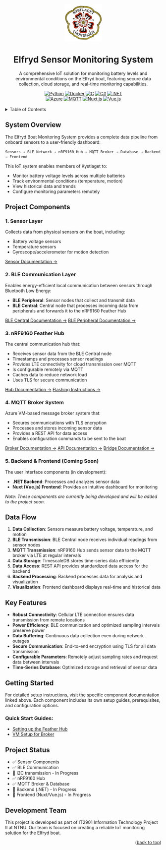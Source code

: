 <div id="top"></div>

<div align="center">
  <a href="https://www.kystlaget-trh.no/">
    <img src="images/logo.jpg" alt="Logo" width="120" height="120">
  </a>
  
  <br />
  <h1 align="center">Elfryd Sensor Monitoring System</h1>

  <p align="center">
    A comprehensive IoT solution for monitoring battery levels and environmental conditions on the Elfryd boat, featuring secure data collection, cloud storage, and real-time monitoring capabilities.
  </p>
</div>

<div align="center">
  <a href="https://www.python.org/"><img src="https://tinyurl.com/26vvmywy" alt="Python"></a>
  <a href="https://www.docker.com/"><img src="https://tinyurl.com/278rykn6" alt="Docker"></a>
  <a href="https://en.wikipedia.org/wiki/C_(programming_language)"><img src="https://tinyurl.com/249mjzb9" alt="C"></a>
  <a href="https://docs.microsoft.com/en-us/dotnet/csharp/"><img src="https://tinyurl.com/2c9p4knv" alt="C#"></a>
  <a href="https://dotnet.microsoft.com/"><img src="https://tinyurl.com/26sekyup" alt=".NET"></a>
  <br>
  <a href="https://azure.microsoft.com/"><img src="https://tinyurl.com/2b7fwu7m" alt="Azure"></a>
  <a href="https://mqtt.org/"><img src="https://tinyurl.com/2yeuyq5z" alt="MQTT"></a>
  <a href="https://nuxtjs.org/"><img src="https://tinyurl.com/25w36sc9" alt="Nuxt.js"></a>
  <a href="https://vuejs.org/"><img src="https://tinyurl.com/22c28lf3" alt="Vue.js"></a>
</div>

<br />

<details>
  <summary>Table of Contents</summary>
  <ol>
    <li><a href="#system-overview">System Overview</a></li>
    <li>
      <a href="#project-components">Project Components</a>
      <ul>
        <li><a href="#1-sensor-layer">Sensor Layer</a></li>
        <li><a href="#2-ble-communication-layer">BLE Communication Layer</a></li>
        <li><a href="#3-nrf9160-feather-hub">nRF9160 Feather Hub</a></li>
        <li><a href="#4-mqtt-broker-system">MQTT Broker System</a></li>
        <li><a href="#5-backend--frontend-coming-soon">Backend & Frontend</a></li>
      </ul>
    </li>
    <li><a href="#data-flow">Data Flow</a></li>
    <li><a href="#key-features">Key Features</a></li>
    <li><a href="#getting-started">Getting Started</a></li>
    <li><a href="#project-status">Project Status</a></li>
    <li><a href="#development-team">Development Team</a></li>
  </ol>
</details>

<!-- # Elfryd Boat Monitoring System -->

<!-- ![Elfryd Logo](/battery-sensor/images/logo.jpg) -->

<!-- A comprehensive IoT solution for monitoring battery levels and environmental conditions on the Elfryd boat, featuring secure data collection, cloud storage, and real-time monitoring capabilities. -->

## System Overview

The Elfryd Boat Monitoring System provides a complete data pipeline from onboard sensors to a user-friendly dashboard:

```
Sensors → BLE Network → nRF9160 Hub → MQTT Broker → Database → Backend → Frontend
```

This IoT system enables members of Kystlaget to:

- Monitor battery voltage levels across multiple batteries
- Track environmental conditions (temperature, motion)
- View historical data and trends
- Configure monitoring parameters remotely

## Project Components

### 1. Sensor Layer

Collects data from physical sensors on the boat, including:

- Battery voltage sensors
- Temperature sensors
- Gyroscope/accelerometer for motion detection

[Sensor Documentation →](/battery-sensor/sensor/README.md)

### 2. BLE Communication Layer

Enables energy-efficient local communication between sensors through Bluetooth Low Energy:

- **BLE Peripheral**: Sensor nodes that collect and transmit data
- **BLE Central**: Central node that processes incoming data from peripherals and forwards it to the nRF9160 Feather Hub

[BLE Central Documentation →](/battery-sensor/nrf/ble/central/README.md)
[BLE Peripheral Documentation →](/battery-sensor/nrf/ble/peripheral/README.md)

### 3. nRF9160 Feather Hub

The central communication hub that:

- Receives sensor data from the BLE Central node
- Timestamps and processes sensor readings
- Provides LTE connectivity for cloud transmission over MQTT
- Is configurable remotely via MQTT
- Caches data to reduce network load
- Uses TLS for secure communication

[Hub Documentation →](/battery-sensor/nrf/hub/README.md)
[Flashing Instructions →](/battery-sensor/nrf/hub/docs/FLASHING.md)

### 4. MQTT Broker System

Azure VM-based message broker system that:

- Secures communications with TLS encryption
- Processes and stores incoming sensor data
- Provides a REST API for data access
- Enables configuration commands to be sent to the boat

[Broker Documentation →](/battery-sensor/broker/README.md)
[API Documentation →](/battery-sensor/broker/docs/api.md)
[Bridge Documentation →](/battery-sensor/broker/docs/bridge.md)

### 5. Backend & Frontend (Coming Soon)

The user interface components (in development):

- **.NET Backend**: Processes and analyzes sensor data
- **Nuxt (Vue.js) Frontend**: Provides an intuitive dashboard for monitoring

*Note: These components are currently being developed and will be added to the project soon.*

## Data Flow

1. **Data Collection**: Sensors measure battery voltage, temperature, and motion
2. **BLE Transmission**: BLE Central node receives individual readings from sensor nodes
3. **MQTT Transmission**: nRF9160 Hub sends sensor data to the MQTT broker via LTE at regular intervals
4. **Data Storage**: TimescaleDB stores time-series data efficiently
5. **Data Access**: REST API provides standardized data access for the backend
6. **Backend Processing**: Backend processes data for analysis and visualization
7. **Visualization**: Frontend dashboard displays real-time and historical data

## Key Features

- **Robust Connectivity**: Cellular LTE connection ensures data transmission from remote locations
- **Power Efficiency**: BLE communication and optimized sampling intervals preserve power
- **Data Buffering**: Continuous data collection even during network outages
- **Secure Communication**: End-to-end encryption using TLS for all data transmission
- **Configurable Parameters**: Remotely adjust sampling rates and request data between intervals
- **Time-Series Database**: Optimized storage and retrieval of sensor data

## Getting Started

For detailed setup instructions, visit the specific component documentation linked above. Each component includes its own setup guides, prerequisites, and configuration options.

### Quick Start Guides:

- [Setting up the Feather Hub](/battery-sensor/nrf/hub/docs/FLASHING.md)
- [VM Setup for Broker](/battery-sensor/broker/docs/vm_setup.md)

## Project Status

- ✅ Sensor Components
- ✅ BLE Communication
- 🔄 I2C transmission - In Progress
- ✅ nRF9160 Hub
- ✅ MQTT Broker & Database
- 🔄 Backend (.NET) - In Progress
- 🔄 Frontend (Nuxt/Vue.js) - In Progress

## Development Team

This project is developed as part of IT2901 Information Technology Project II at NTNU. Our team is focused on creating a reliable IoT monitoring solution for the Elfryd boat.

<p align="right">(<a href="#top">back to top</a>)</p>


<!-- Links -->
[dotnet-url]: https://dotnet.microsoft.com/
[dotnet-badge]: https://tinyurl.com/26sekyup
[azure-url]: https://azure.microsoft.com/
[azure-badge]: https://tinyurl.com/2b7fwu7m



[python-url]: https://www.python.org/
[python-badge]: https://tinyurl.com/26vvmywy
[docker-url]: https://www.docker.com/
[docker-badge]: https://tinyurl.com/278rykn6
[c-url]: https://en.wikipedia.org/wiki/C_(programming_language)
[c-badge]: https://tinyurl.com/249mjzb9
[csharp-url]: https://docs.microsoft.com/en-us/dotnet/csharp/
[csharp-badge]: https://tinyurl.com/2c9p4knv
[dotnet-url]: https://dotnet.microsoft.com/
[dotnet-badge]: https://tinyurl.com/26sekyup
[azure-url]: https://azure.microsoft.com/
[azure-badge]: https://tinyurl.com/2b7fwu7m
[mqtt-url]: https://mqtt.org/
[mqtt-badge]: https://tinyurl.com/2yeuyq5z
[nuxtjs-url]: https://nuxtjs.org/
[nuxtjs-badge]: https://tinyurl.com/25w36sc9
[vuejs-url]: https://vuejs.org/
[vuejs-badge]: https://tinyurl.com/22c28lf3

